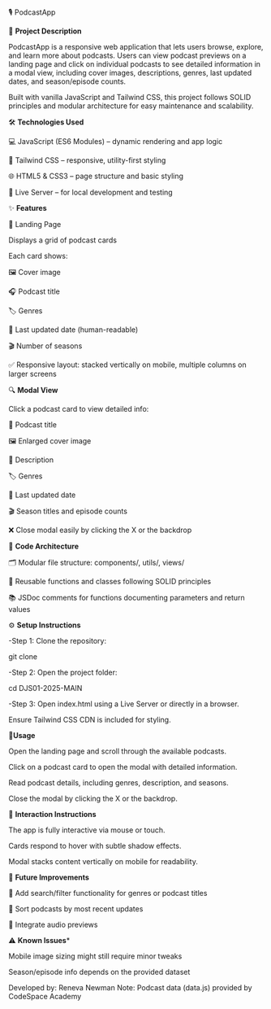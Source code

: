 🎙️ PodcastApp

📝 **Project Description**

PodcastApp is a responsive web application that lets users browse, explore, and learn more about podcasts. Users can view podcast previews on a landing page and click on individual podcasts to see detailed information in a modal view, including cover images, descriptions, genres, last updated dates, and season/episode counts.

Built with vanilla JavaScript and Tailwind CSS, this project follows SOLID principles and modular architecture for easy maintenance and scalability.


🛠️ **Technologies Used**

💻 JavaScript (ES6 Modules) – dynamic rendering and app logic

🎨 Tailwind CSS – responsive, utility-first styling

🌐 HTML5 & CSS3 – page structure and basic styling

🚀 Live Server – for local development and testing

✨ **Features**

📄 Landing Page

Displays a grid of podcast cards

Each card shows:

🖼️ Cover image

🎧 Podcast title

🏷️ Genres

📅 Last updated date (human-readable)

🎬 Number of seasons

✅ Responsive layout: stacked vertically on mobile, multiple columns on larger screens

🔍 **Modal View**

Click a podcast card to view detailed info:

🎯 Podcast title

🖼️ Enlarged cover image

📖 Description

🏷️ Genres

📅 Last updated date

🎬 Season titles and episode counts

❌ Close modal easily by clicking the X or the backdrop

🧩 **Code Architecture**

🗂️ Modular file structure: components/, utils/, views/

🔧 Reusable functions and classes following SOLID principles

📚 JSDoc comments for functions documenting parameters and return values

⚙️ **Setup Instructions**

-Step 1: Clone the repository:

git clone <repository-url>

-Step 2: Open the project folder:

cd DJS01-2025-MAIN

-Step 3: Open index.html using a Live Server or directly in a browser.

Ensure Tailwind CSS CDN is included for styling.


🚀**Usage**

Open the landing page and scroll through the available podcasts.

Click on a podcast card to open the modal with detailed information.

Read podcast details, including genres, description, and seasons.

Close the modal by clicking the X or the backdrop.

🤝 **Interaction Instructions**

The app is fully interactive via mouse or touch.

Cards respond to hover with subtle shadow effects.

Modal stacks content vertically on mobile for readability.


🚧 **Future Improvements**

🔎 Add search/filter functionality for genres or podcast titles

📅 Sort podcasts by most recent updates

🎵 Integrate audio previews

⚠️ **Known Issues***

Mobile image sizing might still require minor tweaks

Season/episode info depends on the provided dataset

Developed by: Reneva Newman
Note: Podcast data (data.js) provided by CodeSpace Academy
